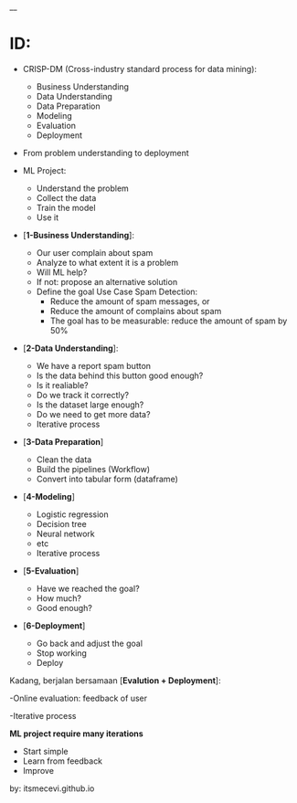 __

# ID:

* CRISP-DM (Cross-industry standard process for data mining):
   * Business Understanding
   * Data Understanding
   * Data Preparation
   * Modeling
   * Evaluation
   * Deployment

* From problem understanding to deployment
* ML Project:
  * Understand the problem
  * Collect the data
  * Train the model
  * Use it
 
* [**1-Business Understanding**]:
    * Our user complain about spam
    * Analyze to what extent it is a problem
    * Will ML help?
    * If not: propose an alternative solution
    *  Define the goal Use Case Spam Detection:
        * Reduce the amount of spam messages, or
        * Reduce the amount of complains about spam
        * The goal has to be measurable: reduce the amount of spam by 50%
 

* [**2-Data Understanding**]:
  * We have a report spam button
  * Is the data behind this button good enough?
  * Is it realiable?
  * Do we track it correctly?
  * Is the dataset large enough?
  * Do we need to get more data?
  * Iterative process


* [**3-Data Preparation**]
  * Clean the data
  * Build the pipelines (Workflow)
  * Convert into tabular form (dataframe)


* [**4-Modeling**]
  * Logistic regression
  * Decision tree
  * Neural network
  * etc
  * Iterative process
 
* [**5-Evaluation**]
  * Have we reached the goal?
  * How much?
  * Good enough?
 
* [**6-Deployment**]
  * Go back and adjust the goal
  * Stop working
  * Deploy

Kadang, berjalan bersamaan [**Evalution + Deployment**]:

-Online evaluation: feedback of user

-Iterative process

**ML project require many iterations**

* Start simple
* Learn from feedback
* Improve

by: itsmecevi.github.io
